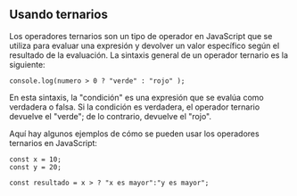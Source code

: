 ## Usando ternarios

Los operadores ternarios son un tipo de operador en JavaScript que se utiliza para evaluar una expresión y devolver un valor específico según el resultado de la evaluación. La sintaxis general de un operador ternario es la siguiente:

~~~
console.log(numero > 0 ? "verde" : "rojo" );
~~~

En esta sintaxis, la "condición" es una expresión que se evalúa como verdadera o falsa. Si la condición es verdadera, el operador ternario devuelve el "verde"; de lo contrario, devuelve el "rojo".

Aquí hay algunos ejemplos de cómo se pueden usar los operadores ternarios en JavaScript:

~~~
const x = 10;
const y = 20;

const resultado = x > ? "x es mayor":"y es mayor";

~~~
